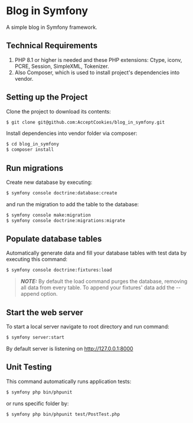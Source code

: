 # Blog in Symfony

A simple blog in Symfony framework.

## Technical Requirements

1. PHP 8.1 or higher is needed and these PHP extensions: Ctype, iconv, PCRE, Session, SimpleXML, Tokenizer.
2. Also Composer, which is used to install project's dependencies into vendor.

## Setting up the Project
Clone the project to download its contents: 

```bash
$ git clone git@github.com:AcceptCookies/blog_in_symfony.git
```

Install dependencies into vendor folder via composer:
```bash
$ cd blog_in_symfony
$ composer install
```

## Run migrations
Create new database by executing:
```bash
$ symfony console doctrine:database:create
```
and run the migration to add the table to the database:
```bash
$ symfony console make:migration
$ symfony console doctrine:migrations:migrate
```

## Populate database tables

Automatically generate data and fill your database tables with test data by executing this command:

```bash
$ symfony console doctrine:fixtures:load
```
> **_NOTE:_** By default the load command purges the database, removing all data from every table. 
> To append your fixtures' data add the --append option.

## Start the web server

To start a local server navigate to root directory and run command:

```bash 
$ symfony server:start
```

By default server is listening on http://127.0.0.1:8000 

## Unit Testing

This command automatically runs application tests:

```bash
$ symfony php bin/phpunit
```

or runs specific folder by: 

```bash
$ symfony php bin/phpunit test/PostTest.php
```
